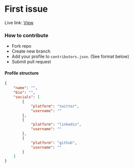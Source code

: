 # First issue

Live link: <a href="https://divanov11.github.io/first-os-issue/" target="_blank">View</a>

### How to contribute

-   Fork repo
-   Create new branch
-   Add your profile to `contributors.json`. (See format below)
-   Submit pull request

#### Profile structure

```json copy
{
    "name": "",
    "bio": "",
    "socials": [
        {
            "platform": "twitter",
            "username": ""
        },
        {
            "platform": "linkedin",
            "username": ""
        },
        {
            "platform": "github",
            "username": ""
        }
    ]
}
```
